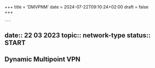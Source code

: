 +++
title = 'DMVPNM'
date = 2024-07-22T09:10:24+02:00
draft = false
+++

    ---
date:: 22 03 2023
topic:: network-type
status:: START
---
## Dynamic Multipoint VPN
